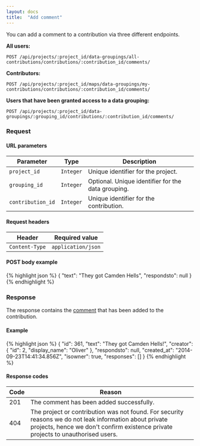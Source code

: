 ```yaml
---
layout: docs
title:  "Add comment"
---
```


You can add a comment to a contribution via three different endpoints.

**All users:**

``````
POST /api/projects/:project_id/data-groupings/all-contributions/contributions/:contribution_id/comments/
``````

**Contributors:**

``````
POST /api/projects/:project_id/maps/data-groupings/my-contributions/contributions/:contribution_id/comments/
``````

**Users that have been granted access to a data grouping:**

``````
POST /api/projects/:project_id/data-groupings/:grouping_id/contributions/:contribution_id/comments/
``````

### Request

#### URL parameters

Parameter         | Type        | Description
------------------|-------------|--------------------------------------
`project_id`      | `Integer`   | Unique identifier for the project.
`grouping_id`     | `Integer`   | Optional. Unique identifier for the data grouping.
`contribution_id` | `Integer`   | Unique identifier for the contribution.

#### Request headers

Header            | Required value
------------------|-------------
`Content-Type`    | `application/json`

#### POST body example

{% highlight json %}
{
  "text": "They got Camden Hells",
  "respondsto": null
}
{% endhighlight %}

### Response

The response contains the [comment](comment-response.html) that has been added to the contribution.

#### Example

{% highlight json %}
{
    "id": 361,
    "text": "They got Camden Hells!",
    "creator": {
        "id": 2,
        "display_name": "Oliver"
    },
    "respondsto": null,
    "created_at": "2014-09-23T14:41:34.856Z",
    "isowner": true,
    "responses": []
}
{% endhighlight %}

#### Response codes

Code  |  Reason
------|-----------------------------------------
 201  | The comment has been added successfully.
 404  | The project or contribution was not found. For security reasons we do not leak information about private projects, hence we don't confirm existence private projects to unauthorised users.